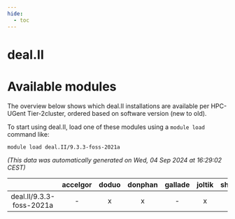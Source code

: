 ```yaml
---
hide:
  - toc
---
```


deal.II
=======

# Available modules


The overview below shows which deal.II installations are available per HPC-UGent Tier-2cluster, ordered based on software version (new to old).

To start using deal.II, load one of these modules using a `module load` command like:

```shell
module load deal.II/9.3.3-foss-2021a
```

*(This data was automatically generated on Wed, 04 Sep 2024 at 16:29:02 CEST)*  

| |accelgor|doduo|donphan|gallade|joltik|shinx|skitty|
| :---: | :---: | :---: | :---: | :---: | :---: | :---: | :---: |
|deal.II/9.3.3-foss-2021a|-|x|x|-|x|-|x|
